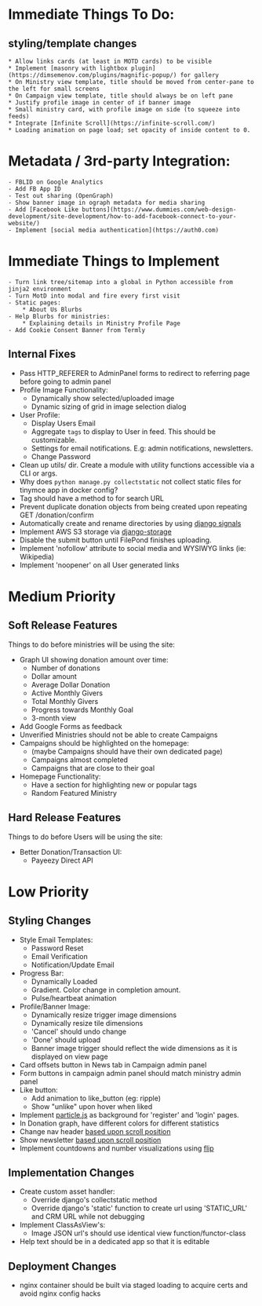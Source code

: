 # Immediate Things To Do:
## styling/template changes
    * Allow links cards (at least in MOTD cards) to be visible
    * Implement [masonry with lightbox plugin](https://dimsemenov.com/plugins/magnific-popup/) for gallery
    * On Ministry view template, title should be moved from center-pane to the left for small screens
    * On Campaign view template, title should always be on left pane
    * Justify profile image in center of if banner image
    * Small ministry card, with profile image on side (to squeeze into feeds)
    * Integrate [Infinite Scroll](https://infinite-scroll.com/)
    * Loading animation on page load; set opacity of inside content to 0.
    


# Metadata / 3rd-party Integration:
    - FBLID on Google Analytics
    - Add FB App ID
    - Test out sharing (OpenGraph)
    - Show banner image in ograph metadata for media sharing
    - Add [Facebook Like buttons](https://www.dummies.com/web-design-development/site-development/how-to-add-facebook-connect-to-your-website/)
    - Implement [social media authentication](https://auth0.com)


# Immediate Things to Implement
    - Turn link tree/sitemap into a global in Python accessible from jinja2 environment
    - Turn MotD into modal and fire every first visit
    - Static pages:
        * About Us Blurbs
    - Help Blurbs for ministries:
        * Explaining details in Ministry Profile Page
    - Add Cookie Consent Banner from Termly


## Internal Fixes
- Pass HTTP_REFERER to AdminPanel forms to redirect to referring page before going to admin panel
- Profile Image Functionality:
    * Dynamically show selected/uploaded image
    * Dynamic sizing of grid in image selection dialog
- User Profile:
    * Display Users Email
    * Aggregate `tags` to display to User in feed. This should be customizable.
    * Settings for email notifications. E.g: admin notifications, newsletters.
    * Change Password
- Clean up utils/ dir. Create a module with utility functions accessible via a CLI or args.
- Why does `python manage.py collectstatic` not collect static files for tinymce app in docker config?
- Tag should have a method to for search URL
- Prevent duplicate donation objects from being created upon repeating GET /donation/confirm
- Automatically create and rename directories by using [django signals](https://docs.djangoproject.com/en/3.0/ref/signals/#django.db.models.signals.pre_save)
- Implement AWS S3 storage via [django-storage](https://django-storages.readthedocs.io/en/latest/backends/amazon-S3.html)
- Disable the submit button until FilePond finishes uploading.
- Implement 'nofollow' attribute to social media and WYSIWYG links (ie: Wikipedia)
- Implement 'noopener' on all User generated links


# Medium Priority 
## Soft Release Features
Things to do before ministries will be using the site:
- Graph UI showing donation amount over time:
    * Number of donations
    * Dollar amount
    * Average Dollar Donation
    * Active Monthly Givers
    * Total Monthly Givers
    * Progress towards Monthly Goal
    * 3-month view
- Add Google Forms as feedback
- Unverified Ministries should not be able to create Campaigns
- Campaigns should be highlighted on the homepage:
    - (maybe Campaigns should have their own dedicated page)
    * Campaigns almost completed
    * Campaigns that are close to their goal
- Homepage Functionality:
    * Have a section for highlighting new or popular tags
    * Random Featured Ministry

## Hard Release Features
Things to do before Users will be using the site:
- Better Donation/Transaction UI:
    * Payeezy Direct API

# Low Priority
## Styling Changes
- Style Email Templates:
    * Password Reset
    * Email Verification
    * Notification/Update Email
- Progress Bar:
    * Dynamically Loaded
    * Gradient. Color change in completion amount.
    * Pulse/heartbeat animation
- Profile/Banner Image:
    * Dynamically resize trigger image dimensions
    * Dynamically resize tile dimensions
    * 'Cancel' should undo change
    * 'Done' should upload
    * Banner image trigger should reflect the wide dimensions as it is displayed on view page
- Card offsets button in News tab in Campaign admin panel
- Form buttons in campaign admin panel should match ministry admin panel
- Like button:
    * Add animation to like_button (eg: ripple)
    * Show "unlike" upon hover when liked
- Implement [particle.js](https://github.com/VincentGarreau/particles.js/) as background for 'register' and 'login' pages.    
- In Donation graph, have different colors for different statistics
- Change nav header [based upon scroll position](https://pqina.nl/blog/applying-styles-based-on-the-user-scroll-position-with-smart-css/)
- Show newsletter [based upon scroll position](https://pqina.nl/blog/using-smart-css-to-time-your-wonderful-newsletter-popup/)
- Implement countdowns and number visualizations using [flip](https://pqina.nl/flip/)

## Implementation Changes
- Create custom asset handler:
    * Override django's collectstatic method
    * Override django's 'static' function to create url using 'STATIC_URL' and CRM URL while not debugging
- Implement ClassAsView's:
    * Image JSON url's should use identical view function/functor-class
- Help text should be in a dedicated app so that it is editable

## Deployment Changes
- nginx container should be built via staged loading to acquire certs and avoid nginx config hacks
